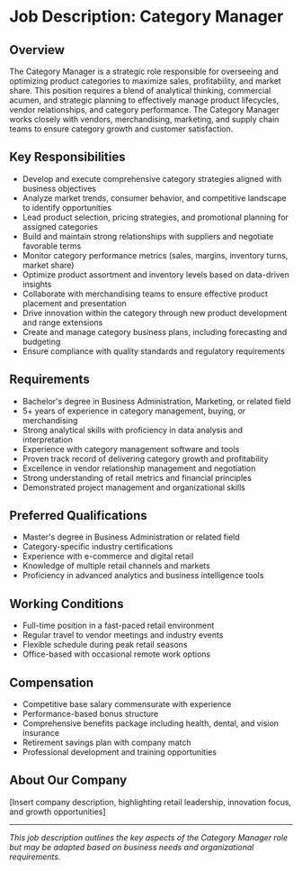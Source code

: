 # Job Description: Category Manager

## Overview

The Category Manager is a strategic role responsible for overseeing and optimizing product categories to maximize sales, profitability, and market share. This position requires a blend of analytical thinking, commercial acumen, and strategic planning to effectively manage product lifecycles, vendor relationships, and category performance. The Category Manager works closely with vendors, merchandising, marketing, and supply chain teams to ensure category growth and customer satisfaction.

## Key Responsibilities

- Develop and execute comprehensive category strategies aligned with business objectives
- Analyze market trends, consumer behavior, and competitive landscape to identify opportunities
- Lead product selection, pricing strategies, and promotional planning for assigned categories
- Build and maintain strong relationships with suppliers and negotiate favorable terms
- Monitor category performance metrics (sales, margins, inventory turns, market share)
- Optimize product assortment and inventory levels based on data-driven insights
- Collaborate with merchandising teams to ensure effective product placement and presentation
- Drive innovation within the category through new product development and range extensions
- Create and manage category business plans, including forecasting and budgeting
- Ensure compliance with quality standards and regulatory requirements

## Requirements

- Bachelor's degree in Business Administration, Marketing, or related field
- 5+ years of experience in category management, buying, or merchandising
- Strong analytical skills with proficiency in data analysis and interpretation
- Experience with category management software and tools
- Proven track record of delivering category growth and profitability
- Excellence in vendor relationship management and negotiation
- Strong understanding of retail metrics and financial principles
- Demonstrated project management and organizational skills

## Preferred Qualifications

- Master's degree in Business Administration or related field
- Category-specific industry certifications
- Experience with e-commerce and digital retail
- Knowledge of multiple retail channels and markets
- Proficiency in advanced analytics and business intelligence tools

## Working Conditions

- Full-time position in a fast-paced retail environment
- Regular travel to vendor meetings and industry events
- Flexible schedule during peak retail seasons
- Office-based with occasional remote work options

## Compensation

- Competitive base salary commensurate with experience
- Performance-based bonus structure
- Comprehensive benefits package including health, dental, and vision insurance
- Retirement savings plan with company match
- Professional development and training opportunities

## About Our Company

[Insert company description, highlighting retail leadership, innovation focus, and growth opportunities]

---

_This job description outlines the key aspects of the Category Manager role but may be adapted based on business needs and organizational requirements._
